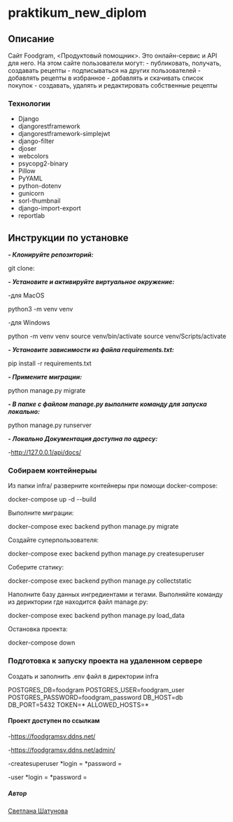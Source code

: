 # praktikum_new_diplom

## Описание

Сайт Foodgram, <Продуктовый помощник>. Это онлайн-сервис и API для него. На этом сайте пользователи могут:
    - публиковать, получать, создавать рецепты
    - подписываться на других пользователей
    - добавлять рецепты в избранное
    - добавлять и скачивать список покупок
    - создавать, удалять и редактировать собственные рецепты

### Технологии

* Django
* djangorestframework
* djangorestframework-simplejwt
* django-filter
* djoser
* webcolors
* psycopg2-binary
* Pillow
* PyYAML
* python-dotenv
* gunicorn
* sorl-thumbnail
* django-import-export
* reportlab

## Инструкции по установке

***- Клонируйте репозиторий:***

git clone:

***- Установите и активируйте виртуальное окружение:***

-для MacOS

python3 -m venv venv

-для Windows

python -m venv venv
source venv/bin/activate
source venv/Scripts/activate

***- Установите зависимости из файла requirements.txt:***

pip install -r requirements.txt

***- Примените миграции:***

python manage.py migrate

***- В папке с файлом manage.py выполните команду для запуска локально:***

python manage.py runserver

***- Локально Документация доступна по адресу:***

-http://127.0.0.1/api/docs/

### Собираем контейнерыы

Из папки infra/ разверните контейнеры при помощи docker-compose:

docker-compose up -d --build

Выполните миграции:

docker-compose exec backend python manage.py migrate

Создайте суперпользователя:

docker-compose exec backend python manage.py createsuperuser

Соберите статику:

docker-compose exec backend python manage.py collectstatic

Наполните базу данных ингредиентами и тегами. Выполняйте команду из дериктории где находится файл manage.py:

docker-compose exec backend python manage.py load_data

Остановка проекта:

docker-compose down

### Подготовка к запуску проекта на удаленном сервере

Cоздать и заполнить .env файл в директории infra

POSTGRES_DB=foodgram
POSTGRES_USER=foodgram_user
POSTGRES_PASSWORD=foodgram_password
DB_HOST=db
DB_PORT=5432
TOKEN=*
ALLOWED_HOSTS=*

#### Проект доступен по ссылкам

-https://foodgramsv.ddns.net/

-https://foodgramsv.ddns.net/admin/

-createsuperuser
    *login =
    *password =

-user
    *login =
    *password =

##### Автор

[Светлана Шатунова](https://github.com/SvShatunova)
